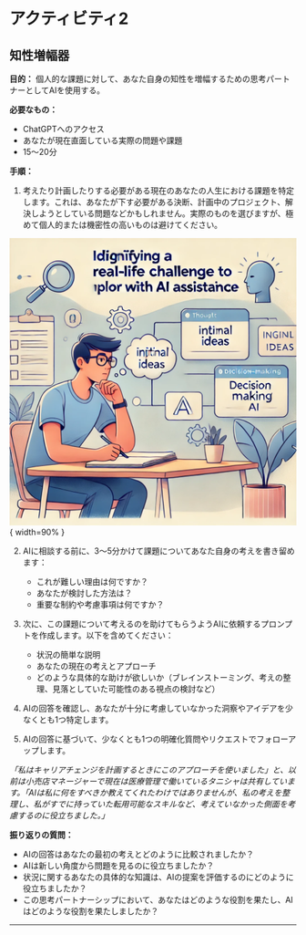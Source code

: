 # アクティビティ2

## 知性増幅器

**目的：** 個人的な課題に対して、あなた自身の知性を増幅するための思考パートナーとしてAIを使用する。


**必要なもの：**

- ChatGPTへのアクセス
- あなたが現在直面している実際の問題や課題
- 15〜20分


**手順：**

1. 考えたり計画したりする必要がある現在のあなたの人生における課題を特定します。これは、あなたが下す必要がある決断、計画中のプロジェクト、解決しようとしている問題などかもしれません。実際のものを選びますが、極めて個人的または機密性の高いものは避けてください。

![](images/identify-challenge.jpg){ width=90% }

2. AIに相談する前に、3〜5分かけて課題についてあなた自身の考えを書き留めます：

   - これが難しい理由は何ですか？
   - あなたが検討した方法は？
   - 重要な制約や考慮事項は何ですか？

3. 次に、この課題について考えるのを助けてもらうようAIに依頼するプロンプトを作成します。以下を含めてください：

   - 状況の簡単な説明
   - あなたの現在の考えとアプローチ
   - どのような具体的な助けが欲しいか（ブレインストーミング、考えの整理、見落としていた可能性のある視点の検討など）

4. AIの回答を確認し、あなたが十分に考慮していなかった洞察やアイデアを少なくとも1つ特定します。

5. AIの回答に基づいて、少なくとも1つの明確化質問やリクエストでフォローアップします。

*「私はキャリアチェンジを計画するときにこのアプローチを使いました」*と、以前は小売店マネージャーで現在は医療管理で働いているタニシャは共有しています。*「AIは私に何をすべきか教えてくれたわけではありませんが、私の考えを整理し、私がすでに持っていた転用可能なスキルなど、考えていなかった側面を考慮するのに役立ちました。」*

**振り返りの質問：**

- AIの回答はあなたの最初の考えとどのように比較されましたか？
- AIは新しい角度から問題を見るのに役立ちましたか？
- 状況に関するあなたの具体的な知識は、AIの提案を評価するのにどのように役立ちましたか？
- この思考パートナーシップにおいて、あなたはどのような役割を果たし、AIはどのような役割を果たしましたか？

--- 